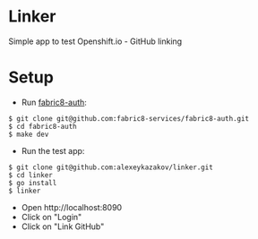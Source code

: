 # Linker
Simple app to test Openshift.io - GitHub linking 

# Setup
 - Run [fabric8-auth](https://github.com/fabric8-services/fabric8-auth):

```
$ git clone git@github.com:fabric8-services/fabric8-auth.git
$ cd fabric8-auth
$ make dev
```

 - Run the test app:

```
$ git clone git@github.com:alexeykazakov/linker.git
$ cd linker
$ go install
$ linker
```

 - Open http://localhost:8090
 - Click on "Login"
 - Click on "Link GitHub"
